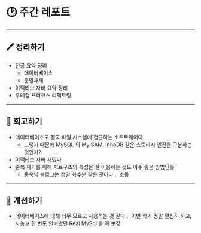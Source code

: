 # 🕑 주간 레포트

---

## 🖊 정리하기

- 전공 요약 정리
    - 데이터베이스
    - 운영체제
- 이펙티브 자바 요약 정리
- 우테캠 프리코스 리팩토링

---

## 💭 회고하기

- 데이터베이스도 결국 파일 시스템에 접근하는 소프트웨어다
    - 그렇기 때문에 MySQL 의 MyISAM, InnoDB 같은 스토리지 엔진을 구분하는 것인가?
- 이펙티브 자바 재밌다
- 중복 제거를 위해 자료구조의 특성을 잘 이용하는 것도 아주 좋은 방법인듯
    - 동욱님 블로그는 정말 화수분 같은 곳이다... 소듕

---

## 🥊 개선하기

- 데이터베이스에 대해 너무 모르고 사용하는 것 같다... 이번 학기 정말 열심히 하고, 사놓고 한 번도 안펴봤던 Real MySql 을 꼭 보장
